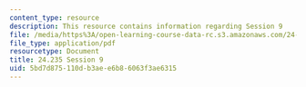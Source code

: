 ```yaml
---
content_type: resource
description: This resource contains information regarding Session 9
file: /media/https%3A/open-learning-course-data-rc.s3.amazonaws.com/24-235j-philosophy-of-law-spring-2012/5bd7d875110db3aee6b86063f3ae6315_MIT24_235JS12_Session9.pdf
file_type: application/pdf
resourcetype: Document
title: 24.235 Session 9
uid: 5bd7d875-110d-b3ae-e6b8-6063f3ae6315
---
```

